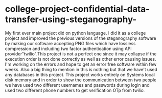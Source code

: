 # college-project-confidential-data-transfer-using-steganography-
My first ever main project did on python language. I did it as a college project and improved the previous versions of the steganography software by making our software accepting PNG files which have lossless compression and including two factor authentication using API provider"twilio".This project is not a perfect one since it may collapse if the execution order is not done correctly as well as other error causing issues. I'm working on the errors and hope to get an error free software within  few weeks. Also a big thing to mention in this is nothing but that we have't used any databases in this project. This project works entirely on Systems local disk memory and in order to show the communication between two people we have used two different usernames and passwords during login and used two different phone numbers to get verification OTp from twilio.

